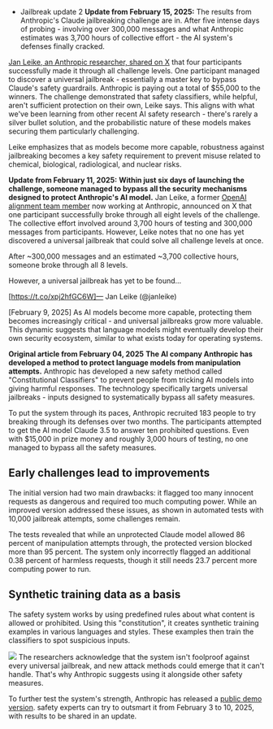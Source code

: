 - Jailbreak update 2
**Update from February 15, 2025:**
The results from Anthropic's Claude jailbreaking challenge are in. After five intense days of probing - involving over 300,000 messages and what Anthropic estimates was 3,700 hours of collective effort - the AI system's defenses finally cracked.

[Jan Leike, an Anthropic researcher, shared on X](https://x.com/janleike/status/1890141865955278916) that four participants successfully made it through all challenge levels. One participant managed to discover a universal jailbreak - essentially a master key to bypass Claude's safety guardrails. Anthropic is paying out a total of $55,000 to the winners.
The challenge demonstrated that safety classifiers, while helpful, aren't sufficient protection on their own, Leike says. This aligns with what we've been learning from other recent AI safety research - there's rarely a silver bullet solution, and the probabilistic nature of these models makes securing them particularly challenging.

Leike emphasizes that as models become more capable, robustness against jailbreaking becomes a key safety requirement to prevent misuse related to chemical, biological, radiological, and nuclear risks.

**Update from February 11, 2025:**
**Within just six days of launching the challenge, someone managed to bypass all the security mechanisms designed to protect Anthropic's AI model.**
Jan Leike, a former [OpenAI alignment team member](https://the-decoder.com/openais-former-head-of-super-ai-alignment-jan-leike-joins-anthropic/) now working at Anthropic, announced on X that one participant successfully broke through all eight levels of the challenge. The collective effort involved around 3,700 hours of testing and 300,000 messages from participants. However, Leike notes that no one has yet discovered a universal jailbreak that could solve all challenge levels at once.

After ~300,000 messages and an estimated ~3,700 collective hours, someone broke through all 8 levels.

However, a universal jailbreak has yet to be found...

[https://t.co/xpj2hfGC6W]— Jan Leike (@janleike)

[February 9, 2025]
As AI models become more capable, protecting them becomes increasingly critical - and universal jailbreaks grow more valuable. This dynamic suggests that language models might eventually develop their own security ecosystem, similar to what exists today for operating systems.

**Original article from February 04, 2025**
**The AI company Anthropic has developed a method to protect language models from manipulation attempts.**
Anthropic has developed a new safety method called "Constitutional Classifiers" to prevent people from tricking AI models into giving harmful responses. The technology specifically targets universal jailbreaks - inputs designed to systematically bypass all safety measures.

To put the system through its paces, Anthropic recruited 183 people to try breaking through its defenses over two months. The participants attempted to get the AI model Claude 3.5 to answer ten prohibited questions. Even with $15,000 in prize money and roughly 3,000 hours of testing, no one managed to bypass all the safety measures.

## Early challenges lead to improvements
The initial version had two main drawbacks: it flagged too many innocent requests as dangerous and required too much computing power. While an improved version addressed these issues, as shown in automated tests with 10,000 jailbreak attempts, some challenges remain.

The tests revealed that while an unprotected Claude model allowed 86 percent of manipulation attempts through, the protected version blocked more than 95 percent. The system only incorrectly flagged an additional 0.38 percent of harmless requests, though it still needs 23.7 percent more computing power to run.

## Synthetic training data as a basis
The safety system works by using predefined rules about what content is allowed or prohibited. Using this "constitution", it creates synthetic training examples in various languages and styles. These examples then train the classifiers to spot suspicious inputs.

![](https://the-decoder.com/wp-content/uploads/2025/02/Anthropic-Constitutional-Classifier-method-770x503.webp)
The researchers acknowledge that the system isn't foolproof against every universal jailbreak, and new attack methods could emerge that it can't handle. That's why Anthropic suggests using it alongside other safety measures.

To further test the system's strength, Anthropic has released a [public demo version](https://claude.ai/login?returnTo=/constitutional-classifiers). safety experts can try to outsmart it from February 3 to 10, 2025, with results to be shared in an update.